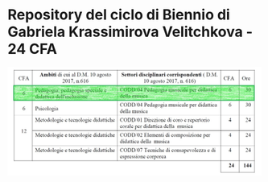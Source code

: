 # Repository del ciclo di Biennio di Gabriela Krassimirova Velitchkova - 24 CFA

<img src="https://github.com/Velitch/BN_Musica_Elettronica/blob/main/24%20CFU/programma_24cfa.jpg" width="1000">
